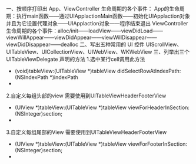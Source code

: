 一、按顺序打印出 App、ViewController 生命周期的各个事件：
    App的生命周期：执行main函数——通过UIApplactionMain函数——初始化UIApplaction对象并且为它设置代理对象——UIApplaction对象——程序结束退出
    ViewController生命周期的各个事件：alloc/init——loadView——viewDidLoad——viewWillAppear——viewDidAppear——viewWillDisappear——viewDidDisappear——dealloc
二、写出五种常用的 UI 控件
    UIScrollView、UITableView、UICollectionView、UIWebView、WKWebView
三、列举出三个 UITableViewDelegate 声明的方法
1.选中某行cell调用此方法
- (void)tableView:(UITableView *)tableView didSelectRowAtIndexPath:(NSIndexPath *)indexPath
- 
2.自定义每组头部的view 需要使用到UITableViewHeaderFooterView
- (UIView *)tableView:(UITableView *)tableView viewForHeaderInSection:(NSInteger)section; 
- 
3.自定义每组尾部的View 需要使用到UITableViewHeaderFooterView
- (UIView *)tableView:(UITableView *)tableView viewForFooterInSection:(NSInteger)section;
- 







